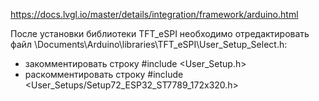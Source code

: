 https://docs.lvgl.io/master/details/integration/framework/arduino.html

После установки библиотеки TFT_eSPI необходимо отредактировать файл \Documents\Arduino\libraries\TFT_eSPI\User_Setup_Select.h:
- закомментировать строку #include <User_Setup.h> 
- раскомментировать строку #include <User_Setups/Setup72_ESP32_ST7789_172x320.h>
